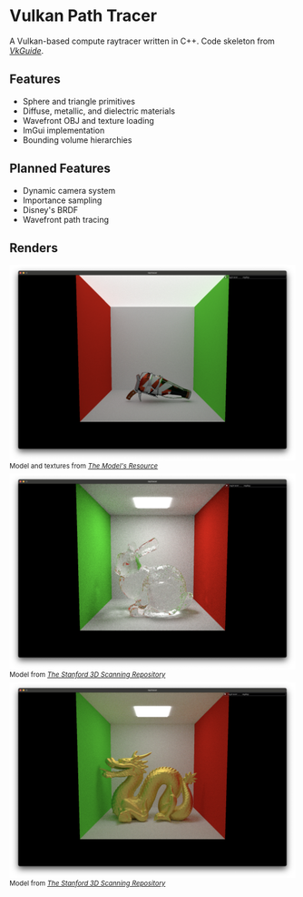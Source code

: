 # Vulkan Path Tracer
A Vulkan-based compute raytracer written in C++. Code skeleton from *[VkGuide](https://vkguide.dev/)*.

## Features
- Sphere and triangle primitives
- Diffuse, metallic, and dielectric materials
- Wavefront OBJ and texture loading
- ImGui implementation
- Bounding volume hierarchies

## Planned Features
- Dynamic camera system
- Importance sampling
- Disney's BRDF
- Wavefront path tracing

## Renders
![](renders/squeezer_mtlmap.png)
<sup>Model and textures from *[The Model's Resource](https://www.models-resource.com/nintendo_switch/splatoon3/model/59382/)*</sup>
![](renders/bunny_dielectric.png)
<sup>Model from *[The Stanford 3D Scanning Repository](http://graphics.stanford.edu/data/3Dscanrep/)*</sup>
![](renders/dragon_gold.png)
<sup>Model from *[The Stanford 3D Scanning Repository](http://graphics.stanford.edu/data/3Dscanrep/)*</sup>
